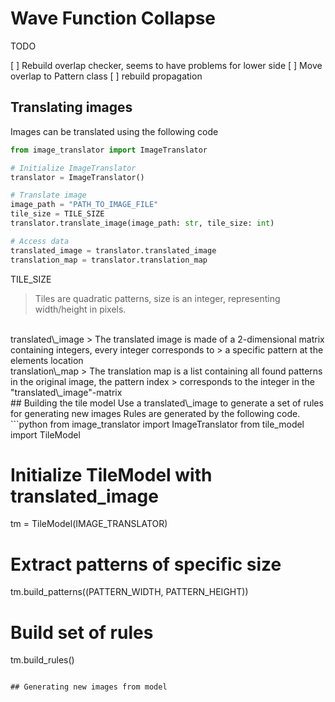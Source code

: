 # Wave Function Collapse

TODO 

[ ] Rebuild overlap checker, seems to have problems for lower side
[ ] Move overlap to Pattern class
[ ] rebuild propagation


## Translating images
Images can be translated using the following code<br>
```python
from image_translator import ImageTranslator

# Initialize ImageTranslator
translator = ImageTranslator()

# Translate image
image_path = "PATH_TO_IMAGE_FILE"
tile_size = TILE_SIZE
translator.translate_image(image_path: str, tile_size: int)

# Access data
translated_image = translator.translated_image
translation_map = translator.translation_map
```
TILE\_SIZE
> Tiles are quadratic patterns, size is an integer, representing width/height in pixels.
<br>
translated\_image
> The translated image is made of a 2-dimensional matrix containing integers, every integer corresponds to
> a specific pattern at the elements location
<br>
translation\_map
> The translation map is a list containing all found patterns in the original image, the pattern index
> corresponds to the integer in the "translated\_image"-matrix
<br>
## Building the tile model
Use a translated\_image to generate a set of rules for generating new images
Rules are generated by the following code.<br>
```python
from image_translator import ImageTranslator
from tile_model import TileModel

# Initialize TileModel with translated\_image
tm = TileModel(IMAGE_TRANSLATOR)

# Extract patterns of specific size
tm.build_patterns((PATTERN_WIDTH, PATTERN_HEIGHT))

# Build set of rules
tm.build_rules()
```

## Generating new images from model




